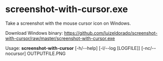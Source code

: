 # screenshot-with-cursor.exe
Take a screenshot with the mouse cursor icon on Windows.

Download Windows binary: https://github.com/luizeldorado/screenshot-with-cursor/raw/master/screenshot-with-cursor.exe

Usage: **screenshot-with-cursor** [-h/--help] [-l/--log [LOGFILE]] [-nc/--nocursor] OUTPUTFILE.PNG
